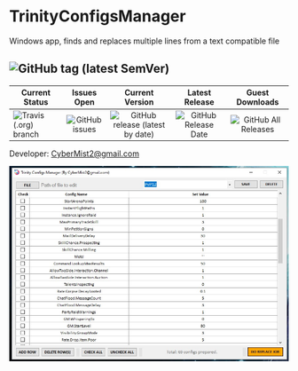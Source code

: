 # TrinityConfigsManager
Windows app, finds and replaces multiple lines from a text compatible file

## ![GitHub tag (latest SemVer)](https://img.shields.io/github/v/tag/CyberMist2/TrinityConfigsManager?color=lime&label=LFAR)
| Current Status | Issues Open | Current Version | Latest Release | Guest Downloads |
| ------------- |:-------------:|:-------------:|:-------------:|:-------------:|
| ![Travis (.org) branch](https://img.shields.io/travis/CyberMist2/TrinityConfigsManager/master?color=lime) | ![GitHub issues](https://img.shields.io/github/issues-raw/CyberMist2/TrinityConfigsManager) | ![GitHub release (latest by date)](https://img.shields.io/github/v/release/CyberMist2/TrinityConfigsManager?label=Version) | ![GitHub Release Date](https://img.shields.io/github/release-date/CyberMist2/TrinityConfigsManager?label=Latest%20Release&logo=travis) | ![GitHub All Releases](https://img.shields.io/github/downloads/CyberMist2/TrinityConfigsManager/total?label=Total%20Downloads) |

Developer: CyberMist2@gmail.com

![LFAR APP](screenshot.jpg)
